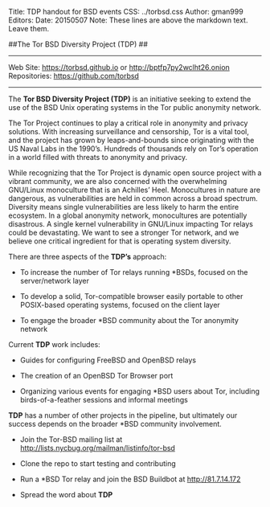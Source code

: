 Title: TDP handout for BSD events
CSS: ../torbsd.css
Author: gman999
Editors: 
Date: 20150507
Note: These lines are above the markdown text.  Leave them.

##The Tor BSD Diversity Project (TDP) ##

----

Web Site: https://torbsd.github.io or http://bptfp7py2wclht26.onion  
Repositories: https://github.com/torbsd  

-----

The __Tor BSD Diversity Project (TDP)__ is an initiative seeking to extend the use of the BSD Unix operating systems in the Tor public anonymity network.

The Tor Project continues to play a critical role in anonymity and privacy solutions. With increasing surveillance and censorship, Tor is a vital tool, and the project has grown by leaps-and-bounds since originating with the US Naval Labs in the 1990’s. Hundreds of thousands rely on Tor’s operation in a world filled with threats to anonymity and privacy.

While recognizing that the Tor Project is dynamic open source project with a vibrant community, we are also concerned with the overwhelming GNU/Linux monoculture that is an Achilles’ Heel. Monocultures in nature are dangerous, as vulnerabilities are held in common across a broad spectrum. Diversity means single vulnerabilities are less likely to harm the entire ecosystem. In a global anonymity network, monocultures are potentially disastrous. A single kernel vulnerability in GNU/Linux impacting Tor relays could be devastating. We want to see a stronger Tor network, and we believe one critical ingredient for that is operating system diversity.

There are three aspects of the __TDP’s__ approach:

* To increase the number of Tor relays running *BSDs, focused on the server/network layer

* To develop a solid, Tor-compatible browser easily portable to other POSIX-based operating systems, focused on the client layer

* To engage the broader *BSD community about the Tor anonymity network

Current __TDP__ work includes:

* Guides for configuring FreeBSD and OpenBSD relays

* The creation of an OpenBSD Tor Browser port

* Organizing various events for engaging *BSD users about Tor, including birds-of-a-feather sessions and informal meetings

__TDP__ has a number of other projects in the pipeline, but ultimately our success depends on the broader *BSD community involvement.

* Join the Tor-BSD mailing list at http://lists.nycbug.org/mailman/listinfo/tor-bsd

* Clone the repo to start testing and contributing

* Run a *BSD Tor relay and join the BSD Buildbot at http://81.7.14.172

* Spread the word about __TDP__
